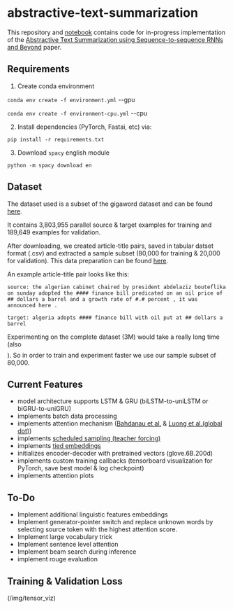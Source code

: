 # abstractive-text-summarization

This repository and [notebook](/abstractive-text-summ.ipynb) contains code for in-progress implementation of the [Abstractive Text Summarization using Sequence-to-sequence RNNs and Beyond](https://arxiv.org/abs/1602.06023) paper.

Requirements
---
1. Create conda environment 

`conda env create -f environment.yml`  --gpu

`conda env create -f environment-cpu.yml`  --cpu

2. Install dependencies (PyTorch, Fastai, etc) via:

`pip install -r requirements.txt`

3. Download `spacy` english module

`python -m spacy download en`

Dataset
--

The dataset used is a subset of the gigaword dataset and can be found [here](https://drive.google.com/file/d/0B6N7tANPyVeBNmlSX19Ld2xDU1E/view?usp=sharing).

It contains 3,803,955 parallel source & target examples for training and 189,649 examples for validation.

After downloading, we created article-title pairs, saved in tabular datset format (.csv) and extracted a sample subset (80,000 for training & 20,000 for validation). This data preparation can be found [here](/data-preparation.ipynb).

An example article-title pair looks like this:

`source: the algerian cabinet chaired by president abdelaziz bouteflika on sunday adopted the #### finance bill predicated on an oil price of ## dollars a barrel and a growth rate of #.# percent , it was announced here .`

`target: algeria adopts #### finance bill with oil put at ## dollars a barrel`


Experimenting on the complete dataset (3M) would take a really long time (also $$$$). So in order to train and experiment faster we use our sample subset of 80,000. 

Current Features
--
* model architecture supports LSTM & GRU (biLSTM-to-uniLSTM or biGRU-to-uniGRU)
* implements batch data processing 
* implements attention mechanism ([Bahdanau et al.](https://arxiv.org/abs/1409.0473) & [Luong et al.(global dot)](https://arxiv.org/abs/1508.04025))
* implements [scheduled sampling (teacher forcing)](https://arxiv.org/abs/1506.03099)
* implements [tied embeddings](https://arxiv.org/pdf/1608.05859.pdf)
* initializes encoder-decoder with pretrained vectors (glove.6B.200d)
* implements custom training callbacks (tensorboard visualization for PyTorch, save best model & log checkpoint)
* implements attention plots


To-Do
---
* Implement additional linguistic features embeddings  
* Implement generator-pointer switch and replace unknown words by selecting source token with the highest attention score.
* Implement large vocabulary trick 
* Implement sentence level attention 
* Implement beam search during inference
* implement rouge evaluation

Training & Validation Loss
---
(/img/tensor_viz)
